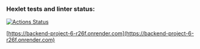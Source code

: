 ### Hexlet tests and linter status:

[![Actions Status](https://github.com/ilrosch/backend-project-6/actions/workflows/hexlet-check.yml/badge.svg)](https://github.com/ilrosch/backend-project-6/actions)

[https://backend-project-6-r26f.onrender.com](https://backend-project-6-r26f.onrender.com)
